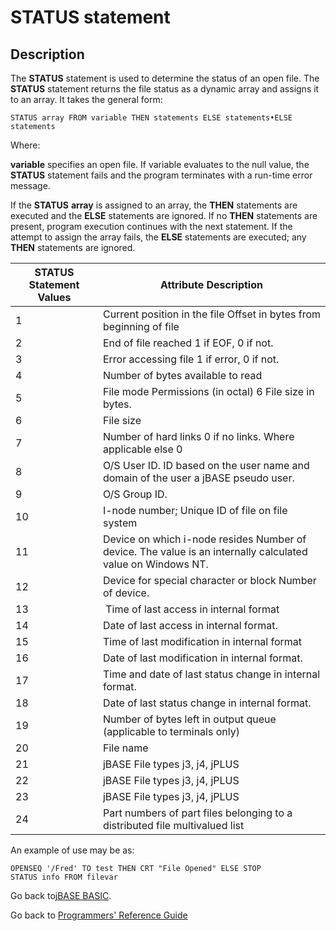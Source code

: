 # STATUS statement

<PageHeader />

## Description

The **STATUS** statement is used to determine the status of an open file. The **STATUS** statement returns the file status as a dynamic array and assigns it to an array. It takes the general form:

```
STATUS array FROM variable THEN statements ELSE statements•ELSE statements
```

Where:

**variable** specifies an open file. If variable evaluates to the null value, the **STATUS** statement fails and the program terminates with a run-time error message.

If the **STATUS** **array** is assigned to an array, the **THEN** statements are executed and the **ELSE** statements are ignored. If no **THEN** statements are present, program execution continues with the next statement. If the attempt to assign the array fails, the **ELSE** statements are executed; any **THEN** statements are ignored.

| STATUS Statement Values | Attribute Description |
| --- | --- |
| 1 | Current position in the file Offset in bytes from beginning of file |
| 2 | End of file reached 1 if EOF, 0 if not. |
| 3 | Error accessing file 1 if error, 0 if not. |
| 4 | Number of bytes available to read |
| 5 | File mode Permissions (in octal) 6 File size in bytes. |
| 6 | File size |
| 7 | Number of hard links 0 if no links. Where applicable else 0 |
| 8 | O/S User ID. ID based on the user name and domain of the user a jBASE pseudo user. |
| 9 | O/S Group ID. |
| 10 | I-node number; Unique ID of file on file system |
| 11 | Device on which i-node resides Number of device. The value is an internally calculated value on Windows NT. |
| 12 | Device for special character or block Number of device. |
| 13 |  Time of last access in internal format |
| 14 | Date of last access in internal format. |
| 15 | Time of last modification in internal format |
| 16 | Date of last modification in internal format. |
| 17 | Time and date of last status change in internal format. |
| 18 | Date of last status change in internal format. |
| 19 | Number of bytes left in output queue (applicable to terminals only) |
| 20 | File name |
| 21 | jBASE File types j3, j4, jPLUS |
| 22 | jBASE File types j3, j4, jPLUS |
| 23 | jBASE File types j3, j4, jPLUS |
| 24 | Part numbers of part files belonging to a distributed file multivalued list |


An example of use may be as:

```
OPENSEQ '/Fred' TO test THEN CRT "File Opened" ELSE STOP
STATUS info FROM filevar
```

Go back to[jBASE BASIC](./../jbase-basic-programmers-reference-guide).

Go back to [Programmers' Reference Guide](./../../reference-guides/jbc/README.md)

<PageFooter />
